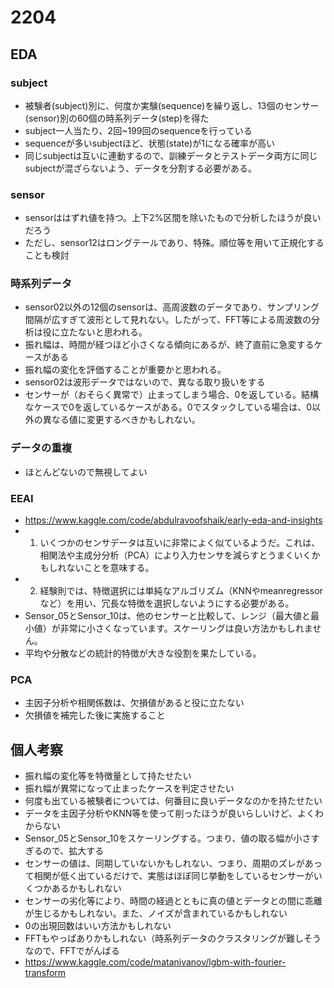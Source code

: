 # 2204

## EDA

### subject

* 被験者(subject)別に、何度か実験(sequence)を繰り返し、13個のセンサー(sensor)別の60個の時系列データ(step)を得た
* subject一人当たり、2回~199回のsequenceを行っている
* sequenceが多いsubjectほど、状態(state)が1になる確率が高い
* 同じsubjectは互いに連動するので、訓練データとテストデータ両方に同じsubjectが混ざらないよう、データを分割する必要がある。

### sensor

* sensorははずれ値を持つ。上下2%区間を除いたもので分析したほうが良いだろう
* ただし、sensor12はロングテールであり、特殊。順位等を用いて正規化することも検討

### 時系列データ

* sensor02以外の12個のsensorは、高周波数のデータであり、サンプリング間隔が広すぎて波形として見れない。したがって、FFT等による周波数の分析は役に立たないと思われる。
* 振れ幅は、時間が経つほど小さくなる傾向にあるが、終了直前に急変するケースがある
* 振れ幅の変化を評価することが重要かと思われる。
* sensor02は波形データではないので、異なる取り扱いをする
* センサーが（おそらく異常で）止まってしまう場合、0を返している。結構なケースで0を返しているケースがある。0でスタックしている場合は、0以外の異なる値に変更するべきかもしれない。

### データの重複

* ほとんどないので無視してよい

### EEAI

* https://www.kaggle.com/code/abdulravoofshaik/early-eda-and-insights
* 1) いくつかのセンサデータは互いに非常によく似ているようだ。これは、相関法や主成分分析（PCA）により入力センサを減らすとうまくいくかもしれないことを意味する。
* 2) 経験則では、特徴選択には単純なアルゴリズム（KNNやmeanregressorなど）を用い、冗長な特徴を選択しないようにする必要がある。
*  Sensor_05とSensor_10は、他のセンサーと比較して、レンジ（最大値と最小値）が非常に小さくなっています。スケーリングは良い方法かもしれません。
* 平均や分散などの統計的特徴が大きな役割を果たしている。

### PCA

* 主因子分析や相関係数は、欠損値があると役に立たない
* 欠損値を補完した後に実施すること

## 個人考察

* 振れ幅の変化等を特徴量として持たせたい
* 振れ幅が異常になって止まったケースを判定させたい
* 何度も出ている被験者については、何番目に良いデータなのかを持たせたい
* データを主因子分析やKNN等を使って削ったほうが良いらしいけど、よくわからない
* Sensor_05とSensor_10をスケーリングする。つまり、値の取る幅が小さすぎるので、拡大する
* センサーの値は、同期していないかもしれない、つまり、周期のズレがあって相関が低く出ているだけで、実態はほぼ同じ挙動をしているセンサーがいくつかあるかもしれない
* センサーの劣化等により、時間の経過とともに真の値とデータとの間に乖離が生じるかもしれない。また、ノイズが含まれているかもしれない
* 0の出現回数はいい方法かもしれない
* FFTもやっぱありかもしれない（時系列データのクラスタリングが難しそうなので、FFTでがんばる
* https://www.kaggle.com/code/matanivanov/lgbm-with-fourier-transform